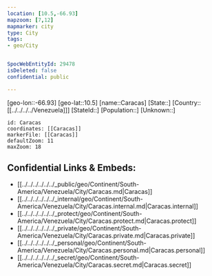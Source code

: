 ```yaml
---
location: [10.5,-66.93]
mapzoom: [7,12] 
mapmarker: city 
type: City
tags:
- geo/City


SpocWebEntityId: 29478
isDeleted: false
confidential: public

---
```

[geo-lon::-66.93]
[geo-lat::10.5]
[name::Caracas]
[State::]
[Country::[[../../../../Venezuela]]]
[StateId::]
[Population::]
[Unknown::]


```leaflet
id: Caracas
coordinates: [[Caracas]]
markerFile: [[Caracas]]
defaultZoom: 11 
maxZoom: 18
```


## Confidential Links & Embeds: 
- [[../../../../../../_public/geo/Continent/South-America/Venezuela/City/Caracas.md|Caracas]] 
- [[../../../../../../_internal/geo/Continent/South-America/Venezuela/City/Caracas.internal.md|Caracas.internal]] 
- [[../../../../../../_protect/geo/Continent/South-America/Venezuela/City/Caracas.protect.md|Caracas.protect]] 
- [[../../../../../../_private/geo/Continent/South-America/Venezuela/City/Caracas.private.md|Caracas.private]] 
- [[../../../../../../_personal/geo/Continent/South-America/Venezuela/City/Caracas.personal.md|Caracas.personal]] 
- [[../../../../../../_secret/geo/Continent/South-America/Venezuela/City/Caracas.secret.md|Caracas.secret]] 
